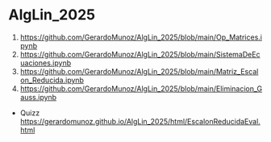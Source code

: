 # AlgLin_2025
1. https://github.com/GerardoMunoz/AlgLin_2025/blob/main/Op_Matrices.ipynb
2. https://github.com/GerardoMunoz/AlgLin_2025/blob/main/SistemaDeEcuaciones.ipynb
3. https://github.com/GerardoMunoz/AlgLin_2025/blob/main/Matriz_Escalon_Reducida.ipynb
4. https://github.com/GerardoMunoz/AlgLin_2025/blob/main/Eliminacion_Gauss.ipynb
  * Quizz https://gerardomunoz.github.io/AlgLin_2025/html/EscalonReducidaEval.html
